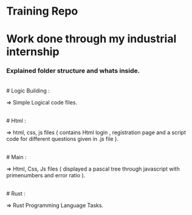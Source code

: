 # Training Repo
# Work  done through my industrial internship
 
### Explained folder structure and whats inside.

<br />
# Logic Building :

=> Simple Logical code files.

<br />
# Html :

=> html, css, js files (  contains Html login , registration page and a script code for different questions given in .js file ).

<br />
# Main :

=>  Html, Css, Js files ( displayed a pascal tree through javascript with primenumbers and error ratio ).

<br />
# Rust :

=> Rust Programming Language Tasks.
